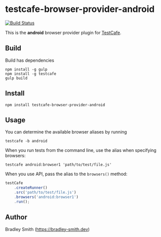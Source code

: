 # testcafe-browser-provider-android
[![Build Status](https://dev.azure.com/BradleySmith0287/testcafe-browser-provider-android/_apis/build/status/bsmithb2.testcafe-browser-provider-android?branchName=master)](https://dev.azure.com/BradleySmith0287/testcafe-browser-provider-android/_build/latest?definitionId=1&branchName=master)

This is the **android** browser provider plugin for [TestCafe](http://devexpress.github.io/testcafe).

## Build

Build has dependencies

```
npm install -g gulp 
npm install -g testcafe
gulp build
```
## Install

```
npm install testcafe-browser-provider-android
```

## Usage


You can determine the available browser aliases by running
```
testcafe -b android
```

When you run tests from the command line, use the alias when specifying browsers:

```
testcafe android:browser1 'path/to/test/file.js'
```


When you use API, pass the alias to the `browsers()` method:

```js
testCafe
    .createRunner()
    .src('path/to/test/file.js')
    .browsers('android:browser1')
    .run();
```

## Author
Bradley Smith (https://bradley-smith.dev)
